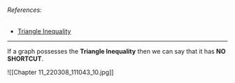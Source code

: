 ###### References:
- [Triangle Inequality](https://xlinux.nist.gov/dads/HTML/trianglnqlty.html)

---
If a graph possesses the **Triangle Inequality** then we can say that it has **NO SHORTCUT**.

![[Chapter 11_220308_111043_10.jpg]]

